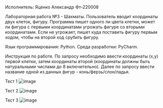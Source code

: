 Исполнитель: Яценко Александр Фт-220008

Лабораторная работа №3 - Шахматы. Пользователь вводит координаты двух клеток, фигуру. Программа пишет одного ли цвета клетки, может ли фигура с первыми координатами угрожать фигуре со вторыми координатами. Если не угрожает, пишет куда поставить фигуру первым ходом, чтобы на второй ход срубить фигуру.

Язык программирования: Python. Среда разработки: PyCharm.

Инструкция по работе. По запросу необходимо ввести координаты (x,y) первой клетки, затем координаты второй (координаты должны быть натуральными числами до 8 включительно). Далее по запросу ввести название одной из данных фигур - конь/ферзь/слон/ладья.

Тест 1
![image](https://github.com/gudzame/Chess/assets/146566358/12195e4a-5fe2-401c-8bc3-4f0555379cc8)

Тест 2
![image](https://github.com/gudzame/Chess/assets/146566358/74ec019a-91a8-406a-ba2c-07f2bef448ca)

Тест 3
![image](https://github.com/gudzame/Chess/assets/146566358/478e15da-fc05-497d-ad80-d800632c4c99)
